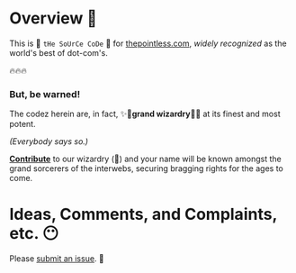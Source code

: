 # Overview 🏰

This is 💾 `tHe SoUrCe CoDe` 💾 for [thepointless.com](https://www.thepointless.com), *widely recognized* as the world's best of dot-com's.

🔥🔥🔥

### But, be warned!

The codez herein are, in fact, ✨🧙**grand wizardry**🧙✨ at its finest and most potent.

*(Everybody says so.)*

**[Contribute](CONTRIBUTING.md)** to our wizardry (🧙) and your name will be known amongst the grand sorcerers of the interwebs, securing bragging rights for the ages to come.

# Ideas, Comments, and Complaints, etc. 😶

Please [submit an issue](issues). 📜
